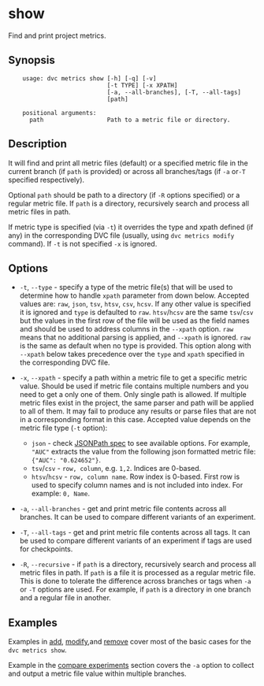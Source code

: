 # show

Find and print project metrics.

## Synopsis

```usage
    usage: dvc metrics show [-h] [-q] [-v]
                            [-t TYPE] [-x XPATH]
                            [-a, --all-branches], [-T, --all-tags]
                            [path]
    
    positional arguments:
      path                  Path to a metric file or directory.
```

## Description

It will find and print all metric files (default) or a specified metric file in
the current branch (if `path` is provided) or across all branches/tags (if `-a`
or`-T` specified respectively).

Optional `path` should be path to a directory (if `-R` options specified) or a
regular metric file. If `path` is a directory, recursively search and process
all metric files in path.

If metric type is specified (via `-t`) it overrides the type and xpath defined
(if any) in the corresponding DVC file (usually, using `dvc metrics modify`
command). If `-t` is not specified `-x` is ignored.

## Options

* `-t`, `--type` - specify a type of the metric file(s) that will be used to
determine how to handle `xpath` parameter from down below. Accepted values are:
`raw`, `json`, `tsv`, `htsv`, `csv`, `hcsv`. If any other value is specified it
is ignored and `type` is defaulted to `raw`. `htsv`/`hcsv` are the same
`tsv`/`csv` but the values in the first row of the file will be used as the
field names and should be used to address columns in the `--xpath` option.
`raw` means that no additional parsing is applied, and `--xpath` is ignored.
`raw` is the same as default when no type is provided. This option along with
`--xpath` below takes precedence over the `type` and `xpath` specified in the
corresponding DVC file.

* `-x`, `--xpath` - specify a path within a metric file to get a specific metric
value. Should be used if metric file contains multiple numbers and you need to
get a only one of them. Only single path is allowed. If multiple metric files
exist in the project, the same parser and path will be applied to all of them.
It may fail to produce any results or parse files that are not in a
corresponding format in this case. Accepted value depends on the metric file
type (`-t` option):
                                       
    - `json` - check [JSONPath spec](https://goessner.net/articles/JsonPath/) to
    see available options. For example, `"AUC"` extracts the value from the
    following json formatted metric file: `{"AUC": "0.624652"}`. 
    - `tsv`/`csv` - `row, column`, e.g. `1,2`. Indices are 0-based.
    - `htsv`/`hcsv` - `row, column name`. Row index is 0-based. First row is
    used to specify column names and is not included into index. For example:
    `0, Name`.

* `-a`, `--all-branches` - get and print metric file contents across all
branches. It can be used to compare different variants of an experiment.

* `-T`, `--all-tags` - get and print metric file contents across all tags. It
can be used to compare different variants of an experiment if tags are used
for checkpoints.

* `-R`, `--recursive` - if `path` is a directory, recursively search and process
all metric files in path. If `path` is a file it is processed as a regular
metric file. This is done to tolerate the difference across branches or tags
when `-a` or `-T` options are used. For example, if `path` is a directory in one
branch and a regular file in another.

## Examples

Examples in [add](/doc/commands-reference/metrics-add),
[modify](/doc/commands-reference/metrics-modify),and
[remove](/doc/commands-reference/metrics-remove) cover most of the basic cases
for the `dvc metrics show`.

Example in the [compare experiments](/doc/get-started/compare-experiments)
section covers the `-a` option to collect and output a metric file value within
multiple branches.
 

  